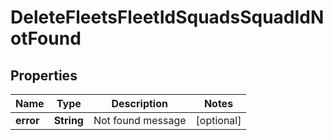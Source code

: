 
# DeleteFleetsFleetIdSquadsSquadIdNotFound

## Properties
Name | Type | Description | Notes
------------ | ------------- | ------------- | -------------
**error** | **String** | Not found message |  [optional]



